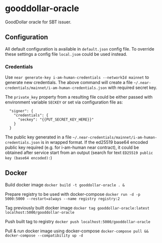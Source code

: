 # gooddollar-oracle
GoodDollar oracle for SBT issuer.

## Configuration

All default configuration is available in `default.json` config file. To override these settings a config file `local.jsom` could
be used instead.

### Credentials

Use `near generate-key i-am-human-credentials --networkId mainnet` to generate new credentials.
The above command will create a file `~/.near-credentials/mainnet/i-am-human-credentials.json` with required secret key.

The `private_key` property from a resulting file could be either passed with environment variable `SECKEY` or set via configuration file as:

```
  "signer": {
    "credentials": {
      "seckey": "{{PUT_SECRET_KEY_HERE}}"
    }
  }
```

The public key generated in a file `~/.near-credentials/mainnet/i-am-human-credentials.json` is in wrapped format.
If the ed25519 base64 encoded public key required (e.g. for i-am-human near contract), it could be obtained after service start from
an output (search for text `ED25519 public key (base64 encoded):`)

## Docker

Build docker image
`docker build -t gooddollar-oracle . &`

Prepare registry to be used with docker-compose
`docker run -d -p 5000:5000 --restart=always --name registry registry:2`

Tag previously built docker image
`docker tag gooddollar-oracle:latest localhost:5000/gooddollar-oracle`

Push built tag to registry
`docker push localhost:5000/gooddollar-oracle`

Pull & run docker image using docker-compose
`docker-compose pull && docker-compose --compatibility up -d`
